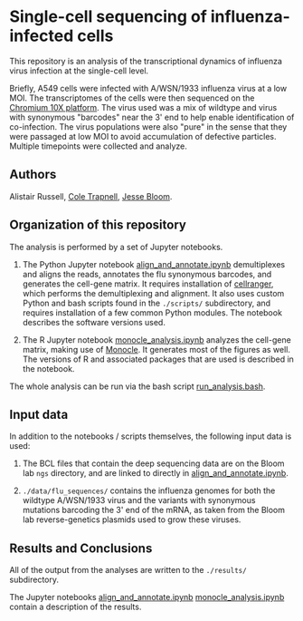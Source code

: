 # Single-cell sequencing of influenza-infected cells
This repository is an analysis of the transcriptional dynamics of influenza virus infection at the single-cell level.

Briefly, A549 cells were infected with A/WSN/1933 influenza virus at a low MOI.
The transcriptomes of the cells were then sequenced on the [Chromium 10X platform](https://www.10xgenomics.com/single-cell/).
The virus used was a mix of wildtype and virus with synonymous "barcodes" near the 3' end to help enable identification of co-infection.
The virus populations were also "pure" in the sense that they were passaged at low MOI to avoid accumulation of defective particles.
Multiple timepoints were collected and analyze.

## Authors
Alistair Russell, [Cole Trapnell](http://cole-trapnell-lab.github.io/), [Jesse Bloom](https://research.fhcrc.org/bloom/en.html).

## Organization of this repository
The analysis is performed by a set of Jupyter notebooks.

1. The Python Jupyter notebook [align_and_annotate.ipynb][] demultiplexes and aligns the reads, annotates the flu synonymous barcodes, and generates the cell-gene matrix. It requires installation of [cellranger](https://support.10xgenomics.com/single-cell-gene-expression/software/pipelines/latest/what-is-cell-ranger), which performs the demultiplexing and alignment. It also uses custom Python and bash scripts found in the `./scripts/` subdirectory, and requires installation of a few common Python modules. The notebook describes the software versions used. 

2. The R Jupyter notebook [monocle_analysis.ipynb][] analyzes the cell-gene matrix, making use of [Monocle][]. It generates most of the figures as well. The versions of R and associated packages that are used is described in the notebook.

The whole analysis can be run via the bash script [run_analysis.bash](run_analysis.bash).

## Input data
In addition to the notebooks / scripts themselves, the following input data is used:

1. The BCL files that contain the deep sequencing data are on the Bloom lab `ngs` directory, and are linked to directly in [align_and_annotate.ipynb][].

2. `./data/flu_sequences/` contains the influenza genomes for both the wildtype A/WSN/1933 virus and the variants with synonymous mutations barcoding the 3' end of the mRNA, as taken from the Bloom lab reverse-genetics plasmids used to grow these viruses.

## Results and Conclusions
All of the output from the analyses are written to the `./results/` subdirectory.

The Jupyter notebooks [align_and_annotate.ipynb][] [monocle_analysis.ipynb] contain a description of the results.


[align_and_annotate.ipynb]: align_and_annotate.ipynb
[monocle_analysis.ipynb]: monocle_analysis.ipynb
[Monocle]: http://cole-trapnell-lab.github.io/monocle-release/
